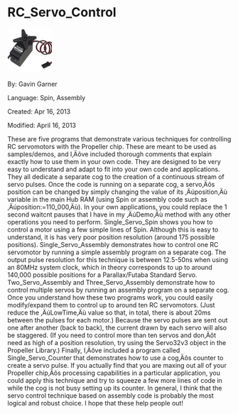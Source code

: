 # RC_Servo_Control

![Servo_Pict.jpg](Servo_Pict.jpg)

By: Gavin Garner

Language: Spin, Assembly

Created: Apr 16, 2013

Modified: April 16, 2013

These are five programs that demonstrate various techniques for controlling RC servomotors with the Propeller chip. These are meant to be used as samples/demos, and I‚Äôve included thorough comments that explain exactly how to use them in your own code. They are designed to be very easy to understand and adapt to fit into your own code and applications. They all dedicate a separate cog to the creation of a continuous stream of servo pulses. Once the code is running on a separate cog, a servo‚Äôs position can be changed by simply changing the value of its ‚Äúposition‚Äù variable in the main Hub RAM (using Spin or assembly code such as ‚Äúposition:=110\_000‚Äù). In your own applications, you could replace the 1 second waitcnt pauses that I have in my ‚ÄúDemo‚Äù method with any other operations you need to perform. Single\_Servo\_Spin shows you how to control a motor using a few simple lines of Spin. Although this is easy to understand, it is has very poor position resolution (around 175 possible positions). Single\_Servo\_Assembly demonstrates how to control one RC servomotor by running a simple assembly program on a separate cog. The output pulse resolution for this technique is between 12.5-50ns when using an 80MHz system clock, which in theory corresponds to up to around 140,000 possible positions for a Parallax/Futaba Standard Servo. Two\_Servo\_Assembly and Three\_Servo\_Assembly demonstrate how to control multiple servos by running an assembly program on a separate cog. Once you understand how these two programs work, you could easily modify/expand them to control up to around ten RC servomotors. (Just reduce the ‚ÄúLowTime‚Äù value so that, in total, there is about 20ms between the pulses for each motor.) Because the servo pulses are sent out one after another (back to back), the current drawn by each servo will also be staggered. (If you need to control more than ten servos and don‚Äôt need as high of a position resolution, try using the Servo32v3 object in the Propeller Library.) Finally, I‚Äôve included a program called Single\_Servo\_Counter that demonstrates how to use a cog‚Äôs counter to create a servo pulse. If you actually find that you are maxing out all of your Propeller chip‚Äôs processing capabilities in a particular application, you could apply this technique and try to squeeze a few more lines of code in while the cog is not busy setting up its counter. In general, I think that the servo control technique based on assembly code is probably the most logical and robust choice. I hope that these help people out!
